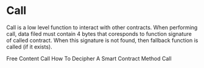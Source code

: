 # Call

Call is a low level function to interact with other contracts. When performing call, data filed must contain 4 bytes that coresponds to function signature of called contract. When this signature is not found, then fallback function is called (if it exists).

<ResourceGroupTitle>Free Content</ResourceGroupTitle>
<BadgeLink badgeText='Read' colorScheme='yellow' href='https://solidity-by-example.org/call/'>Call</BadgeLink>
<BadgeLink badgeText='Read' colorScheme='yellow' href='https://medium.com/@hayeah/how-to-decipher-a-smart-contract-method-call-8ee980311603'>How To Decipher A Smart Contract Method Call</BadgeLink>